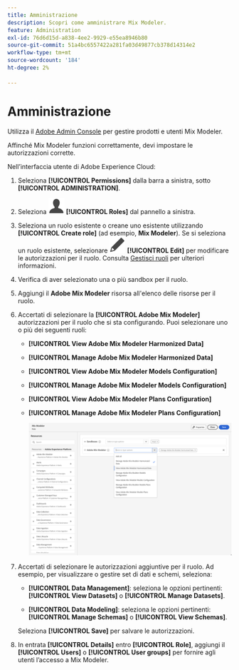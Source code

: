 ```yaml
---
title: Amministrazione
description: Scopri come amministrare Mix Modeler.
feature: Administration
exl-id: 76d6d15d-a838-4ee2-9929-e55ea8946b80
source-git-commit: 51a4bc6557422a281fa03d49877cb378d14314e2
workflow-type: tm+mt
source-wordcount: '184'
ht-degree: 2%

---
```


# Amministrazione

Utilizza il [Adobe Admin Console](https://helpx.adobe.com/it/enterprise/using/admin-console.html) per gestire prodotti e utenti Mix Modeler.

Affinché Mix Modeler funzioni correttamente, devi impostare le autorizzazioni corrette.

Nell’interfaccia utente di Adobe Experience Cloud:

1. Seleziona **[!UICONTROL Permissions]** dalla barra a sinistra, sotto **[!UICONTROL ADMINISTRATION]**.

1. Seleziona ![Persona](assets/icons/User.svg) **[!UICONTROL Roles]** dal pannello a sinistra.

1. Seleziona un ruolo esistente o creane uno esistente utilizzando **[!UICONTROL Create role]** (ad esempio, **Mix Modeler**). Se si seleziona un ruolo esistente, selezionare ![Modifica](assets/icons/Edit.svg) **[!UICONTROL Edit]** per modificare le autorizzazioni per il ruolo. Consulta [Gestisci ruoli](https://helpx.adobe.com/it/enterprise/using/admin-console.html) per ulteriori informazioni.

1. Verifica di aver selezionato una o più sandbox per il ruolo.

1. Aggiungi il **Adobe Mix Modeler** risorsa all&#39;elenco delle risorse per il ruolo.

1. Accertati di selezionare la **[!UICONTROL Adobe Mix Modeler]** autorizzazioni per il ruolo che si sta configurando. Puoi selezionare uno o più dei seguenti ruoli:

   - **[!UICONTROL View Adobe Mix Modeler Harmonized Data]**
   - **[!UICONTROL Manage Adobe Mix Modeler Harmonized Data]**
   - **[!UICONTROL View Adobe Mix Modeler Models Configuration]**
   - **[!UICONTROL Manage Adobe Mix Modeler Models Configuration]**
   - **[!UICONTROL View Adobe Mix Modeler Plans Configuration]**
   - **[!UICONTROL Manage Adobe Mix Modeler Plans Configuration]**

     ![RBAC MIX MODELER](assets/mix-modeler-rbac.png)


1. Accertati di selezionare le autorizzazioni aggiuntive per il ruolo. Ad esempio, per visualizzare o gestire set di dati e schemi, seleziona:

   - **[!UICONTROL Data Management]**: seleziona le opzioni pertinenti: **[!UICONTROL View Datasets]** o **[!UICONTROL Manage Datasets]**.

   - **[!UICONTROL Data Modeling]**: seleziona le opzioni pertinenti: **[!UICONTROL Manage Schemas]** o **[!UICONTROL View Schemas]**.

   <!--
    * **[!UICONTROL Data Governance]**: ensure you select **[!UICONTROL View User Activity Log]** and **[!UICONTROL View Data Usage Policies]**.
    -->

   <!--![Permissions](assets/permissions-including-privacy.png)-->

   Seleziona **[!UICONTROL Save]** per salvare le autorizzazioni.

1. In entrata **[!UICONTROL Details]** entro **[!UICONTROL Role]**, aggiungi il **[!UICONTROL Users]** o **[!UICONTROL User groups]** per fornire agli utenti l’accesso a Mix Modeler.
